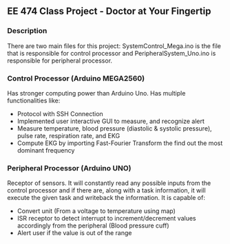 ## EE 474 Class Project - Doctor at Your Fingertip

### Description
There are two main files for this project: SystemControl_Mega.ino is the file that is responsible for control processor and PeripheralSystem_Uno.ino is responsible for peripheral processor.

### Control Processor (Arduino MEGA2560)
Has stronger computing power than Arduino Uno. Has multiple functionalities like:
- Protocol with SSH Connection
- Implemented user interactive GUI to measure, and recognize alert
- Measure temperature, blood pressure (diastolic & systolic pressure), pulse rate, respiration rate, and EKG
- Compute EKG by importing Fast-Fourier Transform the find out the most dominant frequency

### Peripheral Processor (Arduino UNO)
Receptor of sensors. It will constantly read any possible inputs from the control processor and if there are, along with a task information, it will execute the given task and writeback the information. It is capable of:
- Convert unit (From a voltage to temperature using map)
- ISR receptor to detect interrupt to increment/decrement values accordingly from the peripheral (Blood pressure cuff)
- Alert user if the value is out of the range
